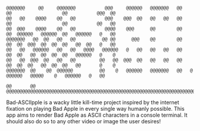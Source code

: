  ```
 @@@@@@@     @@     @@@@@@@           @@@     @@@@@@   @@@@@@@   @@   @@                   @@           @@@  @@
 @@   @@    @@@@    @@   @@           @@@    @@@  @@   @@   @@   @@   @@                   @@           @@   @@
 @@  @@@    @@@@    @@   @@           @@@@    @@@      @@        @@   @@  @@@@@@   @@@@@@  @@   @@@@@@   @   @@
 @@@@@@@   @@  @@   @@   @@          @@ @@      @@@    @@        @@   @@  @@  @@@  @@  @@  @@   @@  @@   @   @@
 @@   @@   @@@@@@   @@   @@   @@@@   @@@@@@   @   @@   @@   @@   @@   @@  @@   @@  @@  @@  @@   @@@@@@   @    @
 @@   @@  @@@  @@   @@   @@         @@   @@  @@@  @@   @@   @@   @@   @@  @@  @@   @@  @@  @@   @@       @    @
 @@@@@@@  @@    @@  @@@@@@          @@    @   @@@@@@   @@@@@@@   @@   @   @@@@@@   @@@@@    @   @@@@@@   @   @@
                                                                          @@       @@
 @@@@@@@@@@@@@@@@@@@@@@@@@@@@@@@@@@@@@@@@@@@@@@@@@@@@@@@@@@@@@@@@@@@@@@@@@@@@@@@@@@@@@@@@@@@@@@@@@@@@@@@@@@@@@@@
```

Bad-ASCIIpple is a wacky little kill-time project inspired by the internet fixation on playing Bad Apple in every single way humanly possible. 
This app aims to render Bad Apple as ASCII characters in a console terminal. It should also do so to any other video or image the user desires!
